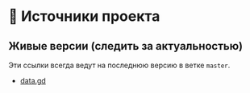# 📑 Источники проекта

## Живые версии (следить за актуальностью)
Эти ссылки всегда ведут на последнюю версию в ветке `master`.

- [data.gd](https://raw.githubusercontent.com/netotpushkin/cub_puzzle/master/data.gd)